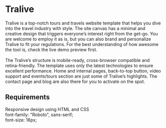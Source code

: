 # Tralive
Tralive is a top-notch tours and travels website template that helps you dive into the travel industry with style. The site canvas has a minimal and creative design that triggers everyone’s interest right from the get-go. You are welcome to employ it as is, but you can also brand and personalize Tralive to fit your regulations. For the best understanding of how awesome the tool is, check the live demo preview first. <br />
<br />
The Tralive’s structure is mobile-ready, cross-browser compatible and retina-friendly. The template uses only the latest technologies to ensure excellent performance. Home and internal pages, back-to-top button, video support and events/tours section are just some of Tralive’s highlights. The contact page and blog are also there for you to activate on the spot.

## Requirements
Responsive design using HTML and CSS <br />
font-family: "Roboto", sans-serif; <br />
font-size: 16px;
